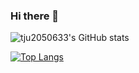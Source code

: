 ### Hi there 👋

![tju2050633's GitHub stats](https://github-readme-stats.vercel.app/api?username=tju2050633&show_icons=true&theme=highcontrast)

[![Top Langs](https://github-readme-stats.vercel.app/api/top-langs/?username=tju2050633&layout=compact)](https://github.com/anuraghazra/github-readme-stats)

